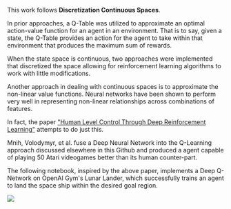 This work follows **Discretization Continuous Spaces**.

In prior approaches, a Q-Table was utilized to approximate an optimal action-value function for an agent in an environment. That is to say, given a state, the Q-Table provides an action for the agent to take within that environment that produces the maximum sum of rewards. 

When the state space is continuous, two approaches were implemented that discretized the space allowing for reinforcement learning algorithms to work with little modifications.

Another approach in dealing with continuous spaces is to approximate the non-linear value functions. Neural networks have been shown to perform very well in representing non-linear relationships across combinations of features. 

In fact, the paper ["Human Level Control Through Deep Reinforcement Learning"](https://storage.googleapis.com/deepmind-media/dqn/DQNNaturePaper.pdf) attempts to do just this.

Mnih, Volodymyr, et al. fuse a Deep Neural Network into the Q-Learning approach discussed elsewhere in this Github and produced a agent capable of playing 50 Atari videogames better than its human counter-part. 

The following notebook, inspired by the above paper, implements a Deep Q-Network on OpenAI Gym's Lunar Lander, which successfully trains an agent to land the space ship within the desired goal region.

![](images/lundar_lander.gif)

